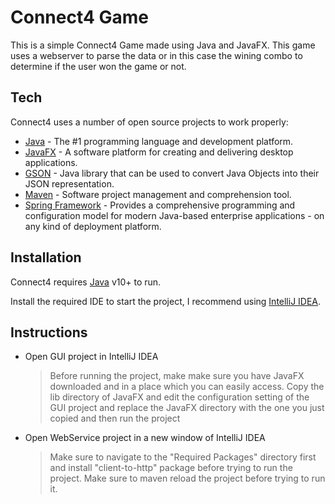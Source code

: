 # Connect4 Game

This is a simple Connect4 Game made using Java and JavaFX. This game uses a webserver to parse the data or in this case the wining combo to determine if the user won the game or not. 

## Tech

Connect4 uses a number of open source projects to work properly:

* [Java](https://www.java.com/en/) - The #1 programming language and development platform.
* [JavaFX](https://openjfx.io/) - A software platform for creating and delivering desktop applications.
* [GSON](https://github.com/google/gson) - Java library that can be used to convert Java Objects into their JSON representation.
* [Maven](https://maven.apache.org/) - Software project management and comprehension tool.
* [Spring Framework](https://spring.io/) - Provides a comprehensive programming and configuration model for modern Java-based enterprise applications - on any kind of deployment platform.

## Installation

Connect4 requires [Java](https://www.java.com/en/) v10+ to run.

Install the required IDE to start the project, I recommend using [IntelliJ IDEA](https://www.jetbrains.com/idea/).

## Instructions

- Open GUI project in IntelliJ IDEA
	> Before running the project, make make sure you have JavaFX downloaded and in a place which you can easily access. 
	> Copy the lib directory of JavaFX and edit the configuration setting of the GUI project and replace the JavaFX directory with the one you just copied and then run the project
- Open WebService project in a new window of IntelliJ IDEA
	> Make sure to navigate to the "Required Packages" directory first and install "client-to-http" package before trying to run the project. Make sure to maven reload the project before trying to run it.